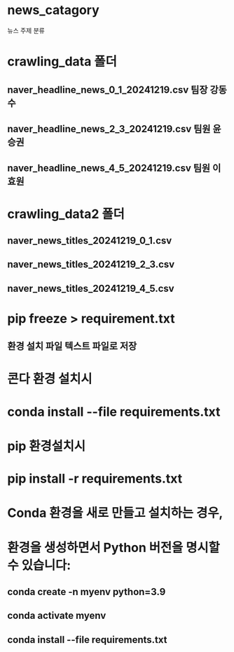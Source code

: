 # news_catagory
뉴스 주제 분류
# crawling_data 폴더
## naver_headline_news_0_1_20241219.csv 팀장 강동수
## naver_headline_news_2_3_20241219.csv 팀원 윤승권
## naver_headline_news_4_5_20241219.csv 팀원 이효원
##
# crawling_data2 폴더
## naver_news_titles_20241219_0_1.csv
## naver_news_titles_20241219_2_3.csv
## naver_news_titles_20241219_4_5.csv
##
# pip freeze > requirement.txt
## 환경 설치 파일 텍스트 파일로 저장
##
# 콘다 환경 설치시
# conda install --file requirements.txt
## 
# pip 환경설치시
# pip install -r requirements.txt
##
# Conda 환경을 새로 만들고 설치하는 경우,
# 환경을 생성하면서 Python 버전을 명시할 수 있습니다:
## conda create -n myenv python=3.9
## conda activate myenv
## conda install --file requirements.txt

